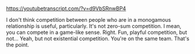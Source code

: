https://youtubetranscript.com/?v=d9VbSRnwBP4

 I don't think competition between people who are in a monogamous relationship is useful, particularly. It's not zero-sum competition. I mean, you can compete in a game-like sense. Right. Fun, playful competition, but not... Yeah, but not existential competition. You're on the same team. That's the point.